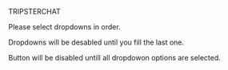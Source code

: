 TRIPSTERCHAT

Please select dropdowns in order.

Dropdowns will be desabled until you fill the last one.

Button will be disabled untill all dropdowon options are selected.